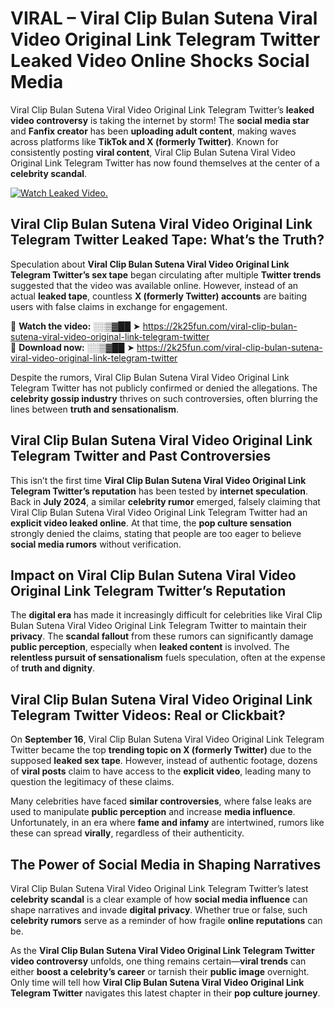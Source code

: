 # VIRAL – Viral Clip Bulan Sutena Viral Video Original Link Telegram Twitter Leaked Video Online Shocks Social Media 

Viral Clip Bulan Sutena Viral Video Original Link Telegram Twitter’s **leaked video controversy** is taking the internet by storm! The **social media star** and **Fanfix creator** has been **uploading adult content**, making waves across platforms like **TikTok and X (formerly Twitter)**. Known for consistently posting **viral content**, Viral Clip Bulan Sutena Viral Video Original Link Telegram Twitter has now found themselves at the center of a **celebrity scandal**.  

[![Watch Leaked Video.](https://miro.medium.com/v2/resize:fit:828/format:webp/1*cilzJN44JGOrTw9NJCrNHA.gif "Watch Leaked Video")](https://2k25fun.com/viral-clip-bulan-sutena-viral-video-original-link-telegram-twitter)

## **Viral Clip Bulan Sutena Viral Video Original Link Telegram Twitter Leaked Tape: What’s the Truth?**  
Speculation about **Viral Clip Bulan Sutena Viral Video Original Link Telegram Twitter’s sex tape** began circulating after multiple **Twitter trends** suggested that the video was available online. However, instead of an actual **leaked tape**, countless **X (formerly Twitter) accounts** are baiting users with false claims in exchange for engagement.  

🔹 **Watch the video:** ░░▒▓██ ➤ https://2k25fun.com/viral-clip-bulan-sutena-viral-video-original-link-telegram-twitter  
🔹 **Download now:** ░░▒▓██ ➤ https://2k25fun.com/viral-clip-bulan-sutena-viral-video-original-link-telegram-twitter  

Despite the rumors, Viral Clip Bulan Sutena Viral Video Original Link Telegram Twitter has not publicly confirmed or denied the allegations. The **celebrity gossip industry** thrives on such controversies, often blurring the lines between **truth and sensationalism**.  

## **Viral Clip Bulan Sutena Viral Video Original Link Telegram Twitter and Past Controversies**  
This isn’t the first time **Viral Clip Bulan Sutena Viral Video Original Link Telegram Twitter’s reputation** has been tested by **internet speculation**. Back in **July 2024**, a similar **celebrity rumor** emerged, falsely claiming that Viral Clip Bulan Sutena Viral Video Original Link Telegram Twitter had an **explicit video leaked online**. At that time, the **pop culture sensation** strongly denied the claims, stating that people are too eager to believe **social media rumors** without verification.  

## **Impact on Viral Clip Bulan Sutena Viral Video Original Link Telegram Twitter’s Reputation**  
The **digital era** has made it increasingly difficult for celebrities like Viral Clip Bulan Sutena Viral Video Original Link Telegram Twitter to maintain their **privacy**. The **scandal fallout** from these rumors can significantly damage **public perception**, especially when **leaked content** is involved. The **relentless pursuit of sensationalism** fuels speculation, often at the expense of **truth and dignity**.  

## **Viral Clip Bulan Sutena Viral Video Original Link Telegram Twitter Videos: Real or Clickbait?**  
On **September 16**, Viral Clip Bulan Sutena Viral Video Original Link Telegram Twitter became the top **trending topic on X (formerly Twitter)** due to the supposed **leaked sex tape**. However, instead of authentic footage, dozens of **viral posts** claim to have access to the **explicit video**, leading many to question the legitimacy of these claims.  

Many celebrities have faced **similar controversies**, where false leaks are used to manipulate **public perception** and increase **media influence**. Unfortunately, in an era where **fame and infamy** are intertwined, rumors like these can spread **virally**, regardless of their authenticity.  

## **The Power of Social Media in Shaping Narratives**  
Viral Clip Bulan Sutena Viral Video Original Link Telegram Twitter’s latest **celebrity scandal** is a clear example of how **social media influence** can shape narratives and invade **digital privacy**. Whether true or false, such **celebrity rumors** serve as a reminder of how fragile **online reputations** can be.  

As the **Viral Clip Bulan Sutena Viral Video Original Link Telegram Twitter video controversy** unfolds, one thing remains certain—**viral trends** can either **boost a celebrity’s career** or tarnish their **public image** overnight. Only time will tell how **Viral Clip Bulan Sutena Viral Video Original Link Telegram Twitter** navigates this latest chapter in their **pop culture journey**. 